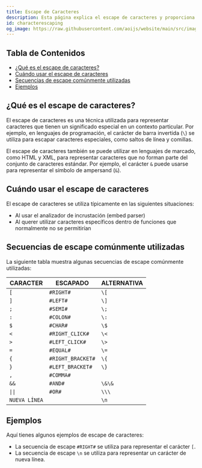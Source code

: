```yaml
---
title: Escape de Caracteres
description: Esta página explica el escape de caracteres y proporciona una tabla de secuencias de escape comúnmente utilizadas.
id: characterescaping
og_image: https://raw.githubusercontent.com/aoijs/website/main/src/images/og/11.png
---
```


<!-- omit from toc -->
## Tabla de Contenidos

- [¿Qué es el escape de caracteres?](#qué-es-el-escape-de-caracteres)
- [Cuándo usar el escape de caracteres](#cuándo-usar-el-escape-de-caracteres)
- [Secuencias de escape comúnmente utilizadas](#secuencias-de-escape-comúnmente-utilizadas)
- [Ejemplos](#ejemplos)

## ¿Qué es el escape de caracteres?

El escape de caracteres es una técnica utilizada para representar caracteres que tienen un significado especial en un contexto particular. Por ejemplo, en lenguajes de programación, el carácter de barra invertida (`\`) se utiliza para escapar caracteres especiales, como saltos de línea y comillas.

El escape de caracteres también se puede utilizar en lenguajes de marcado, como HTML y XML, para representar caracteres que no forman parte del conjunto de caracteres estándar. Por ejemplo, el carácter `&` puede usarse para representar el símbolo de ampersand (`&`).

## Cuándo usar el escape de caracteres

El escape de caracteres se utiliza típicamente en las siguientes situaciones:

- Al usar el analizador de incrustación (embed parser)
- Al querer utilizar caracteres específicos dentro de funciones que normalmente no se permitirían

## Secuencias de escape comúnmente utilizadas

La siguiente tabla muestra algunas secuencias de escape comúnmente utilizadas:

| CARACTER      | ESCAPADO          | ALTERNATIVA |
| ------------- | ----------------- | ----------- |
| `[`           | `#RIGHT#`         | `\[`        |
| `]`           | `#LEFT#`          | `\]`        |
| `;`           | `#SEMI#`          | `\;`        |
| `:`           | `#COLON#`         | `\:`        |
| `$`           | `#CHAR#`          | `\$`        |
| `<`           | `#RIGHT_CLICK#`   | `\<`        |
| `>`           | `#LEFT_CLICK#`    | `\>`        |
| `=`           | `#EQUAL#`         | `\=`        |
| `{`           | `#RIGHT_BRACKET#` | `\{`        |
| `}`           | `#LEFT_BRACKET#`  | `\}`        |
| `,`           | `#COMMA#`         |             |
| `&&`          | `#AND#`           | `\&\& `     |
| `\|\|`        | `#OR#`            | `\\\`       |
| `NUEVA LÍNEA` |                   | `\n`        |

## Ejemplos

Aquí tienes algunos ejemplos de escape de caracteres:

- La secuencia de escape `#RIGHT#` se utiliza para representar el carácter `[`.
- La secuencia de escape `\n` se utiliza para representar un carácter de nueva línea.